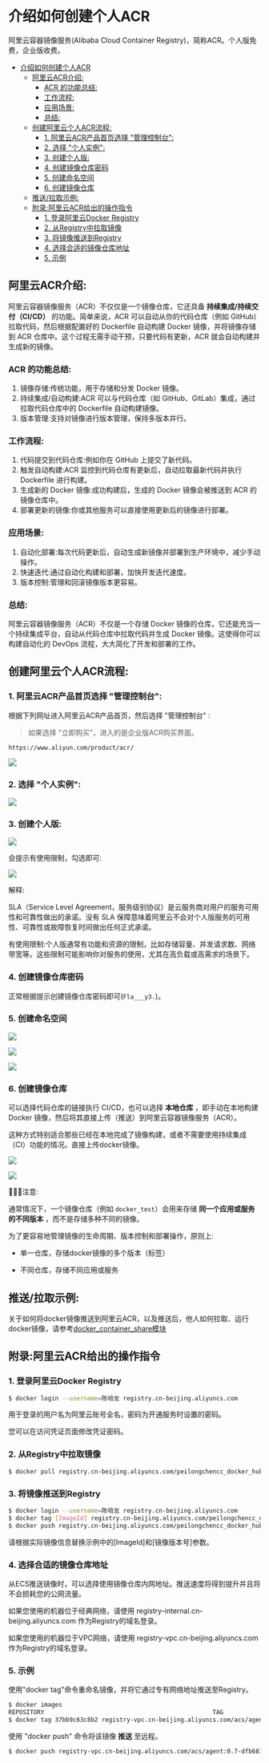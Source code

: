 # 介绍如何创建个人ACR

阿里云容器镜像服务(Alibaba Cloud Container Registry)，简称ACR。个人版免费，企业版收费。

- [介绍如何创建个人ACR](#介绍如何创建个人acr)
  - [阿里云ACR介绍:](#阿里云acr介绍)
    - [ACR 的功能总结:](#acr-的功能总结)
    - [工作流程:](#工作流程)
    - [应用场景:](#应用场景)
    - [总结:](#总结)
  - [创建阿里云个人ACR流程:](#创建阿里云个人acr流程)
    - [1. 阿里云ACR产品首页选择 "管理控制台":](#1-阿里云acr产品首页选择-管理控制台)
    - [2. 选择 "个人实例":](#2-选择-个人实例)
    - [3. 创建个人版:](#3-创建个人版)
    - [4. 创建镜像仓库密码](#4-创建镜像仓库密码)
    - [5. 创建命名空间](#5-创建命名空间)
    - [6. 创建镜像仓库](#6-创建镜像仓库)
  - [推送/拉取示例:](#推送拉取示例)
  - [附录:阿里云ACR给出的操作指令](#附录阿里云acr给出的操作指令)
    - [1. 登录阿里云Docker Registry](#1-登录阿里云docker-registry)
    - [2. 从Registry中拉取镜像](#2-从registry中拉取镜像)
    - [3. 将镜像推送到Registry](#3-将镜像推送到registry)
    - [4. 选择合适的镜像仓库地址](#4-选择合适的镜像仓库地址)
    - [5. 示例](#5-示例)


## 阿里云ACR介绍:

阿里云容器镜像服务（ACR）不仅仅是一个镜像仓库，它还具备 **持续集成/持续交付（CI/CD）** 的功能。简单来说，ACR 可以自动从你的代码仓库（例如 GitHub）拉取代码，然后根据配置好的 Dockerfile 自动构建 Docker 镜像，并将镜像存储到 ACR 仓库中。这个过程无需手动干预，只要代码有更新，ACR 就会自动构建并生成新的镜像。

### ACR 的功能总结:

1. 镜像存储:传统功能，用于存储和分发 Docker 镜像。
2. 持续集成/自动构建:ACR 可以与代码仓库（如 GitHub、GitLab）集成，通过拉取代码仓库中的 Dockerfile 自动构建镜像。
3. 版本管理:支持对镜像进行版本管理，保持多版本并行。

### 工作流程:

1. 代码提交到代码仓库:例如你在 GitHub 上提交了新代码。
2. 触发自动构建:ACR 监控到代码仓库有更新后，自动拉取最新代码并执行 Dockerfile 进行构建。
3. 生成新的 Docker 镜像:成功构建后，生成的 Docker 镜像会被推送到 ACR 的镜像仓库中。
4. 部署更新的镜像:你或其他服务可以直接使用更新后的镜像进行部署。

### 应用场景:

1. 自动化部署:每次代码更新后，自动生成新镜像并部署到生产环境中，减少手动操作。
2. 快速迭代:通过自动化构建和部署，加快开发迭代速度。
3. 版本控制:管理和回滚镜像版本更容易。

### 总结:

阿里云容器镜像服务（ACR）不仅是一个存储 Docker 镜像的仓库，它还能充当一个持续集成平台，自动从代码仓库中拉取代码并生成 Docker 镜像。这使得你可以构建自动化的 DevOps 流程，大大简化了开发和部署的工作。


## 创建阿里云个人ACR流程:

### 1. 阿里云ACR产品首页选择 "管理控制台":

根据下列网址进入阿里云ACR产品首页，然后选择 "管理控制台" :

> 如果选择 "立即购买"，进入的是企业版ACR购买界面。

```log
https://www.aliyun.com/product/acr/
```

![](../docs/aliyun_acr产品主页.png)

### 2. 选择 "个人实例":

![](../docs/选择个人ACr.png)

### 3. 创建个人版:

![](../docs/创建个人版acr.png)

会提示有使用限制，勾选即可:

![](../docs/sla知晓.png)

解释:

SLA（Service Level Agreement，服务级别协议）是云服务商对用户的服务可用性和可靠性做出的承诺。没有 SLA 保障意味着阿里云不会对个人版服务的可用性、可靠性或故障恢复时间做出任何正式承诺。

有使用限制:个人版通常有功能和资源的限制，比如存储容量、并发请求数、网络带宽等。这些限制可能影响你对服务的使用，尤其在高负载或高需求的场景下。

### 4. 创建镜像仓库密码

正常根据提示创建镜像仓库密码即可(`Fla___y3.`)。

### 5. 创建命名空间

![](../docs/创建命名空间.png)

![](../docs/创建命名空间_2.png)

![](../docs/创建命名空间_3.png)

### 6. 创建镜像仓库

可以选择代码仓库的链接执行 CI/CD，也可以选择 **本地仓库** ，即手动在本地构建 Docker 镜像，然后将其直接上传（推送）到阿里云容器镜像服务（ACR）。

这种方式特别适合那些已经在本地完成了镜像构建，或者不需要使用持续集成（CI）功能的情况。直接上传docker镜像。

![](../docs/创建镜像仓库.png)

![](../docs/创建镜像仓库_local_reposity.png)

🚨🚨🚨注意:

通常情况下，一个镜像仓库（例如 `docker_test`）会用来存储 **同一个应用或服务的不同版本** ，而不是存储多种不同的镜像。

为了更容易地管理镜像的生命周期、版本控制和部署操作，原则上:

- 单一仓库，存储docker镜像的多个版本（标签）

- 不同仓库，存储不同应用或服务


## 推送/拉取示例:

关于如何将docker镜像推送到阿里云ACR，以及推送后，他人如何拉取、运行docker镜像，请参考[docker_container_share模块](../docker_container_share/README.md)


## 附录:阿里云ACR给出的操作指令

### 1. 登录阿里云Docker Registry

```bash
$ docker login --username=陈培龙 registry.cn-beijing.aliyuncs.com
```

用于登录的用户名为阿里云账号全名，密码为开通服务时设置的密码。

您可以在访问凭证页面修改凭证密码。

### 2. 从Registry中拉取镜像

```bash
$ docker pull registry.cn-beijing.aliyuncs.com/peilongchencc_docker_hub/docker_test:[镜像版本号]
```

### 3. 将镜像推送到Registry

```bash
$ docker login --username=陈培龙 registry.cn-beijing.aliyuncs.com
$ docker tag [ImageId] registry.cn-beijing.aliyuncs.com/peilongchencc_docker_hub/docker_test:[镜像版本号]
$ docker push registry.cn-beijing.aliyuncs.com/peilongchencc_docker_hub/docker_test:[镜像版本号]
```

请根据实际镜像信息替换示例中的[ImageId]和[镜像版本号]参数。

### 4. 选择合适的镜像仓库地址

从ECS推送镜像时，可以选择使用镜像仓库内网地址。推送速度将得到提升并且将不会损耗您的公网流量。

如果您使用的机器位于经典网络，请使用 registry-internal.cn-beijing.aliyuncs.com 作为Registry的域名登录。

如果您使用的机器位于VPC网络，请使用 registry-vpc.cn-beijing.aliyuncs.com 作为Registry的域名登录。

### 5. 示例

使用"docker tag"命令重命名镜像，并将它通过专有网络地址推送至Registry。

```bash
$ docker images
REPOSITORY                                               TAG                 IMAGE ID            CREATED             VIRTUAL SIZE               registry.aliyuncs.com/acs/agent                          0.7-dfb6816         37bb9c63c8b2        7 days ago          37.89 MB
$ docker tag 37bb9c63c8b2 registry-vpc.cn-beijing.aliyuncs.com/acs/agent:0.7-dfb6816
```

使用 "docker push" 命令将该镜像 **推送** 至远程。

```bash
$ docker push registry-vpc.cn-beijing.aliyuncs.com/acs/agent:0.7-dfb6816
```